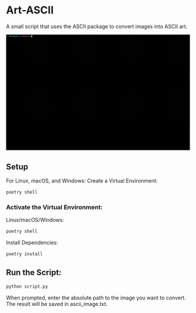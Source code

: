 # Art-ASCII
A small script that uses the ASCII package to convert images into ASCII art.

<img src="./images/atr-ascii.gif"/>

## Setup
For Linux, macOS, and Windows:
Create a Virtual Environment:

``` bash
poetry shell
```

### Activate the Virtual Environment:
Linux/macOS/Windows:
```bash
poetry shell
```

Install Dependencies:

```bash
poetry install
```

## Run the Script:

```bash
python script.py
```

When prompted, enter the absolute path to the image you want to convert. The result will be saved in ascii_image.txt.

